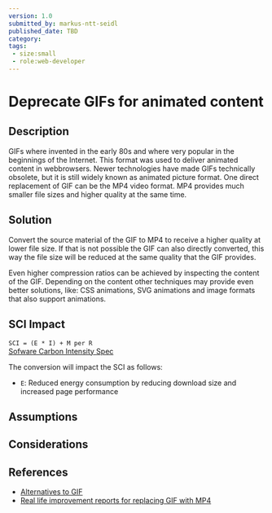 ```yaml
---
version: 1.0
submitted_by: markus-ntt-seidl
published_date: TBD
category: 
tags:
 - size:small
 - role:web-developer
---
```


# Deprecate GIFs for animated content

## Description

GIFs where invented in the early 80s and where very popular in the beginnings of the Internet. This format was used to deliver animated content in webbrowsers.
Newer technologies have made GIFs technically obsolete, but it is still widely known as animated picture format. One direct replacement of GIF can be the MP4 video format. MP4 provides much smaller file sizes and higher quality at the same time.

## Solution

Convert the source material of the GIF to MP4 to receive a higher quality at lower file size. If that is not possible the GIF can also directly converted, this way the file size will be reduced at the same quality that the GIF provides.

Even higher compression ratios can be achieved by inspecting the content of the GIF. Depending on the content other techniques may provide even better solutions, like: CSS animations, SVG animations and image formats that also support animations.

## SCI Impact

`SCI = (E * I) + M per R`  
[Sofware Carbon Intensity Spec](https://grnsft.org/sci)

The conversion will impact the SCI as follows:

- `E`: Reduced energy consumption by reducing download size and increased page performance

## Assumptions


## Considerations


## References

- [Alternatives to GIF](https://en.wikipedia.org/wiki/GIF#Alternatives)
- [Real life improvement reports for replacing GIF with MP4](https://en.wikipedia.org/wiki/GIF#Uses)
